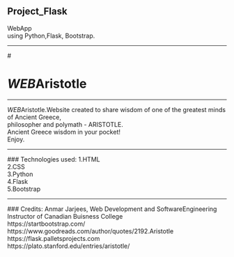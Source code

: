 ## Project_Flask
WebApp <br> using Python,Flask, Bootstrap.
<hr>
# <h1><em> WEB</em>Aristotle</h1>
<hr>
<em> WEB</em>Aristotle.Website created to share wisdom of one of the greatest minds of Ancient Greece,<br> philosopher and polymath - ARISTOTLE.<br>
Ancient Greece wisdom in your pocket!<br>
Enjoy.
<hr>
### Technologies used:
1.HTML<br>
2.CSS<br>
3.Python<br>
4.Flask<br>
5.Bootstrap<br>
<hr>
### Credits:
Anmar Jarjees, Web Development and SoftwareEngineering Instructor   of   Canadian Buisness College<br>
https://startbootstrap.com/<br>
https://www.goodreads.com/author/quotes/2192.Aristotle<br>
https://flask.palletsprojects.com<br>
https://plato.stanford.edu/entries/aristotle/<br>
